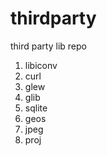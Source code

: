 # thirdparty
third party lib repo

1. libiconv
2. curl
3. glew
4. glib
5. sqlite
6. geos
7. jpeg
8. proj
